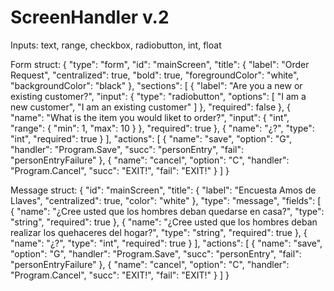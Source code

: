 # ScreenHandler v.2

Inputs: text, range, checkbox, radiobutton, int, float

Form struct:
{
    "type": "form",
    "id": "mainScreen",
    "title": {
        "label": "Order Request",
        "centralized": true,
        "bold": true,
        "foregroundColor": "white",
        "backgroundColor": "black"
    },
    "sections": [
        {
            "label": "Are you a new or existing customer?",
            "input": {
                "type": "radiobutton",
                "options": [
                    "I am a new customer",
                    "I am an existing customer"
                ]
            },
            "required": false
        },
        {
            "name": "What is the item you would liket to order?",
            "input": {
                    "int",
                    "range": {
                        "min": 1,
                        "max": 10
                    }
                },
            "required": true
        },
        {
            "name": "¿?",
            "type": "int",
            "required": true
        }
    ],
    "actions": [
        {
            "name": "save",
            "option": "G",
            "handler": "Program.Save",
            "succ": "personEntry",
            "fail": "personEntryFailure"
        },
        {
            "name": "cancel",
            "option": "C",
            "handler": "Program.Cancel",
            "succ": "EXIT!",
            "fail": "EXIT!"
        }
    ]
}













Message struct:
{
    "id": "mainScreen",
    "title": {
        "label": "Encuesta Amos de Llaves",
        "centralized": true,
        "color": "white"
    },
    "type": "message",
    "fields": [
        { "name": "¿Cree usted que los hombres deban quedarse en casa?", "type": "string", "required": true },
        { "name": "¿Cree usted que los hombres deban realizar los quehaceres del hogar?", "type": "string", "required": true },
        { "name": "¿?", "type": "int", "required": true }
    ],
    "actions": [
        { "name": "save", "option": "G", "handler": "Program.Save", "succ": "personEntry", "fail": "personEntryFailure" },
        { "name": "cancel", "option": "C", "handler": "Program.Cancel", "succ": "EXIT!", "fail": "EXIT!" }
    ]
}
